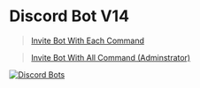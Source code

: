 # Discord Bot V14

> <a href="https://discord.com/api/oauth2/authorize?client_id=903232960415805510&permissions=2194728287479&scope=bot%20applications.commands"> Invite Bot With Each Command </a>

> <a href="https://discord.com/api/oauth2/authorize?client_id=903232960415805510&permissions=8&scope=bot%20applications.commands">Invite Bot With All Command (Adminstrator) </a>
 
[![Discord Bots](https://top.gg/api/widget/903232960415805510.svg)](https://top.gg/bot/903232960415805510)
